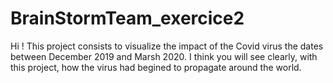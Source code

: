 # BrainStormTeam_exercice2
Hi ! This project consists to visualize the impact of the Covid virus the dates between December 2019 and Marsh 2020. I think you will see clearly, with this project, how the virus had begined to propagate around the world. 

